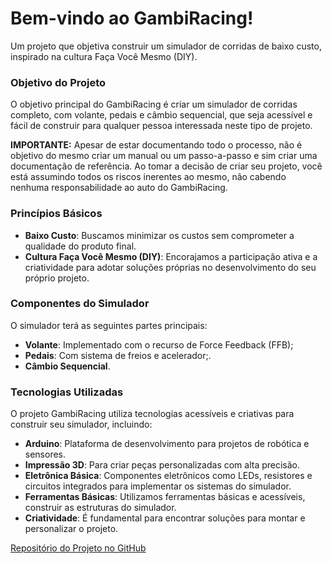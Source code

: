 # Bem-vindo ao GambiRacing!

Um projeto que objetiva construir um simulador de corridas de baixo custo, inspirado na cultura Faça Você Mesmo (DIY).

### Objetivo do Projeto
O objetivo principal do GambiRacing é criar um simulador de corridas completo, com volante, pedais e câmbio sequencial, que seja acessível e fácil de construir para qualquer pessoa interessada neste tipo de projeto.

**IMPORTANTE:** Apesar de estar documentando todo o processo, não é objetivo do mesmo criar um manual ou um passo-a-passo e sim criar uma documentação de referência. Ao tomar a decisão de criar seu projeto, você está assumindo todos os riscos inerentes ao mesmo, não cabendo nenhuma responsabilidade ao auto do GambiRacing.

### Princípios Básicos

- **Baixo Custo**: Buscamos minimizar os custos sem comprometer a qualidade do produto final.
- **Cultura Faça Você Mesmo (DIY)**: Encorajamos a participação ativa e a criatividade para adotar soluções próprias no desenvolvimento do seu próprio projeto.

### Componentes do Simulador
O simulador terá as seguintes partes principais:

- **Volante**: Implementado com o recurso de Force Feedback (FFB);
- **Pedais**: Com sistema de freios e acelerador;.
- **Câmbio Sequencial**.

### Tecnologias Utilizadas
O projeto GambiRacing utiliza tecnologias acessíveis e criativas para construir seu simulador, incluindo:

- **Arduino**: Plataforma de desenvolvimento para projetos de robótica e sensores.
- **Impressão 3D**: Para criar peças personalizadas com alta precisão.
- **Eletrônica Básica**: Componentes eletrônicos como LEDs, resistores e circuitos integrados para implementar os sistemas do simulador.
- **Ferramentas Básicas**: Utilizamos ferramentas básicas e acessíveis, construir as estruturas do simulador.
- **Criatividade**: É fundamental para encontrar soluções para montar e personalizar o projeto.


[Repositório do Projeto no GitHub](https://github.com/GambiRacing)
